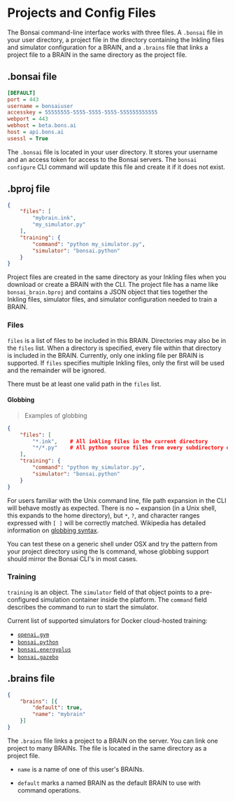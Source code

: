 # Projects and Config Files

The Bonsai command-line interface works with three files.  A `.bonsai` file in
your user directory, a project file in the directory containing the Inkling 
files and simulator configuration for a BRAIN, and a `.brains` file that links
a project file to a BRAIN in the same directory as the project file.

## .bonsai file

```ini
[DEFAULT]
port = 443
username = bonsaiuser
accesskey = 55555555-5555-5555-5555-555555555555
webport = 443
webhost = beta.bons.ai
host = api.bons.ai
usessl = True
```

The `.bonsai` file is located in your user directory. It stores your username and an access token for access to the
Bonsai servers. The `bonsai configure` CLI command will update this file and create it if it does not exist.


## .bproj file

```json
{
    "files": [
        "mybrain.ink",
        "my_simulator.py"
    ],
    "training": {
        "command": "python my_simulator.py",
        "simulator": "bonsai.python"
    }
}
```

Project files are created in the same directory as your Inkling files when
you download or create a BRAIN with the CLI. The project file has a name like
`bonsai_brain.bproj` and contains a JSON object that ties together the Inkling
files, simulator files, and simulator configuration needed to train a BRAIN.

### Files

`files` is a list of files to be included in this BRAIN. Directories
may also be in the `files` list. When a directory is specified, every file
within that directory is included in the BRAIN. Currently, only one inkling
file per BRAIN is supported. If `files` specifies multiple Inkling files,
only the first will be used and the remainder will be ignored.

There must be at least one valid path in the `files` list.

#### Globbing

> Examples of globbing

```json
{
    "files": [
        "*.ink",    # All inkling files in the current directory
        "*/*.py"    # All python source files from every subdirectory one level below cwd
    ],
    "training": {
        "command": "python my_simulator.py",
        "simulator": "bonsai.python"
    }
}
```

For users familiar with the Unix command line, file path expansion in the CLI will behave mostly as expected. There is no ~ expansion (in a Unix shell, this expands to the home directory), but `*`, `?`, and character ranges expressed with `[ ]` will be correctly matched. Wikipedia has detailed information on [globbing syntax][5].

You can test these on a generic shell under OSX and try the pattern from your project directory using the ls command, whose globbing support should mirror the Bonsai CLI's in most cases.

### Training

`training` is an object.  The `simulator` field of that object
points to a pre-configured simulation container inside the platform. The
`command` field describes the command to run to start the simulator.

Current list of supported simulators for Docker cloud-hosted training:

 * [`openai.gym`][1]
 * [`bonsai.python`][2]
 * [`bonsai.energyplus`][3]
 * [`bonsai.gazebo`][4]

## .brains file

```json
{
    "brains": [{
        "default": true,
        "name": "mybrain"
    }]
}

```

The `.brains` file links a project to a BRAIN on the server. You can link one
project to many BRAINs.  The file is located in the same directory as a
project file.


 * `name` is a name of one of this user's BRAINs.

 * `default` marks a named BRAIN as the default BRAIN to use with command
   operations.


[1]: https://quay.io/repository/bonsai/gym
[2]: https://quay.io/repository/bonsai/python
[3]: https://quay.io/repository/bonsai/energyplus
[4]: https://quay.io/repository/bonsai/gazebo
[5]: https://en.wikipedia.org/wiki/Glob_(programming)